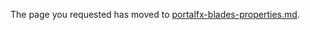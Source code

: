 
The page you requested has moved to [portalfx-blades-properties.md](portalfx-blades-properties.md).